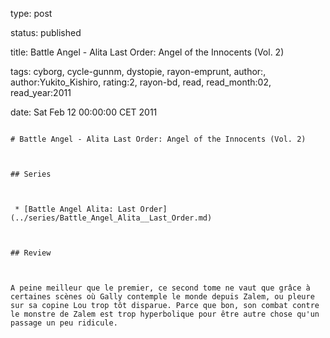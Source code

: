 type: post
status: published
title: Battle Angel - Alita Last Order: Angel of the Innocents (Vol. 2)
tags:  cyborg,  cycle-gunnm,  dystopie,  rayon-emprunt, author:, author:Yukito_Kishiro, rating:2, rayon-bd, read, read_month:02, read_year:2011
date: Sat Feb 12 00:00:00 CET 2011
~~~~~~
# Battle Angel - Alita Last Order: Angel of the Innocents (Vol. 2)

## Series

 * [Battle Angel Alita: Last Order](../series/Battle_Angel_Alita__Last_Order.md)

## Review

A peine meilleur que le premier, ce second tome ne vaut que grâce à certaines scènes où Gally contemple le monde depuis Zalem, ou pleure sur sa copine Lou trop tôt disparue. Parce que bon, son combat contre le monstre de Zalem est trop hyperbolique pour être autre chose qu'un passage un peu ridicule.